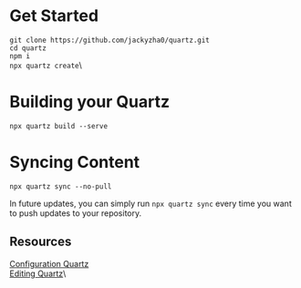 # Get Started

`git clone https://github.com/jackyzha0/quartz.git`\
`cd quartz`\
`npm i`\
`npx quartz create`\

# Building your Quartz

`npx quartz build --serve`

# Syncing Content

`npx quartz sync --no-pull`

In future updates, you can simply run `npx quartz sync` every time you want to push updates to your repository.


## Resources

[Configuration Quartz](https://quartz.jzhao.xyz/configuration)\
[Editing Quartz](https://quartz.jzhao.xyz/layout)\
